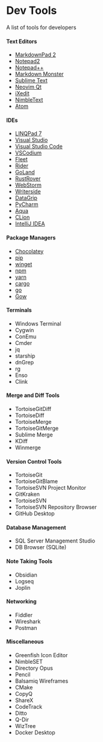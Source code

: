 # Dev Tools
A list of tools for developers

#### Text Editors
* [MarkdownPad 2](http://markdownpad.com/)
* [Notepad2](https://www.flos-freeware.ch/notepad2.html)
* [Notepad++](https://notepad-plus-plus.org/)
* [Markdown Monster](https://markdownmonster.west-wind.com/)
* [Sublime Text](https://www.sublimetext.com/)
* [Neovim Qt](https://github.com/equalsraf/neovim-qt)
* [iXedit](https://ixedit.sourceforge.net/)
* [NimbleText](https://nimbletext.com/)
* [Atom](https://atom.en.softonic.com/)
  
#### IDEs
* [LINQPad 7](https://www.linqpad.net/)
* [Visual Studio](https://visualstudio.microsoft.com/)
* [Visual Studio Code](https://code.visualstudio.com/)
* [VSCodium](https://vscodium.com/)
* [Fleet](https://www.jetbrains.com/fleet/)
* [Rider](https://www.jetbrains.com/rider/)
* [GoLand](https://www.jetbrains.com/go/)
* [RustRover](https://www.jetbrains.com/rust/)
* [WebStorm](https://www.jetbrains.com/webstorm/)
* [Writerside](https://www.jetbrains.com/writerside/)
* [DataGrip](https://www.jetbrains.com/datagrip/)
* [PyCharm](https://www.jetbrains.com/pycharm/)
* [Aqua](https://www.jetbrains.com/aqua/)
* [CLion](https://www.jetbrains.com/clion/)
* [IntelliJ IDEA](https://www.jetbrains.com/idea/)

#### Package Managers
* [Chocolatey](https://community.chocolatey.org/)
* [pip](https://pypi.org/project/pip/)
* [winget](https://github.com/microsoft/winget-cli)
* [npm](https://www.npmjs.com/)
* [yarn](https://yarnpkg.com/)
* [cargo](https://github.com/rust-lang/cargo)
* [go](https://go.dev/)
* [Gow](https://github.com/bmatzelle/gow)
  
#### Terminals
* Windows Terminal
* Cygwin
* ConEmu
* Cmder
* jq
* starship
* dnGrep
* rg
* Enso
* Clink
  
#### Merge and Diff Tools
* TortoiseGitDiff
* TortoiseDiff
* TortoiseMerge
* TortoiseGitMerge
* Sublime Merge
* KDiff
* Winmerge
  
#### Version Control Tools
* TortoiseGit
* TortoiseGitBlame
* TortoiseSVN Project Monitor
* GitKraken
* TortoiseSVN
* TortoiseSVN Repository Browser
* GitHub Desktop
  
#### Database Management
* SQL Server Management Studio
* DB Browser (SQLite)
  
#### Note Taking Tools
* Obsidian
* Logseq
* Joplin

#### Networking
* Fiddler
* Wireshark
* Postman
  
#### Miscellaneous
* Greenfish Icon Editor
* NimbleSET
* Directory Opus
* Pencil
* Balsamiq Wireframes
* CMake
* CopyQ
* ShareX
* CodeTrack
* Ditto
* Q-Dir
* WizTree
* Docker Desktop
